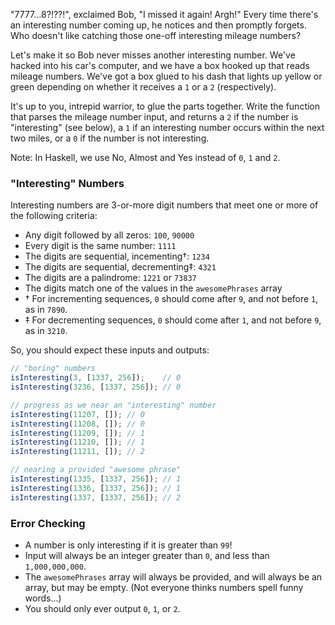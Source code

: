 "7777...8?!??!", exclaimed Bob, "I missed it again! Argh!" Every time there's an interesting number coming up, he notices and then promptly forgets. Who doesn't like catching those one-off interesting mileage numbers?

Let's make it so Bob never misses another interesting number. We've hacked into his car's computer, and we have a box hooked up that reads mileage numbers. We've got a box glued to his dash that lights up yellow or green depending on whether it receives a `1` or a `2` (respectively).

It's up to you, intrepid warrior, to glue the parts together. Write the function that parses the mileage number input, and returns a `2` if the number is "interesting" (see below), a `1` if an interesting number occurs within the next two miles, or a `0` if the number is not interesting.

Note: In Haskell, we use No, Almost and Yes instead of `0`, `1` and `2`.

### "Interesting" Numbers

Interesting numbers are 3-or-more digit numbers that meet one or more of the following criteria:

- Any digit followed by all zeros: `100`, `90000`
- Every digit is the same number: `1111`
- The digits are sequential, incementing†: `1234`
- The digits are sequential, decrementing‡: `4321`
- The digits are a palindrome: `1221` or `73837`
- The digits match one of the values in the `awesomePhrases` array
- † For incrementing sequences, `0` should come after `9`, and not before `1`, as in `7890`.
- ‡ For decrementing sequences, `0` should come after `1`, and not before `9`, as in `3210`.

So, you should expect these inputs and outputs:

```js
// "boring" numbers
isInteresting(3, [1337, 256]);    // 0
isInteresting(3236, [1337, 256]); // 0

// progress as we near an "interesting" number
isInteresting(11207, []); // 0
isInteresting(11208, []); // 0
isInteresting(11209, []); // 1
isInteresting(11210, []); // 1
isInteresting(11211, []); // 2

// nearing a provided "awesome phrase"
isInteresting(1335, [1337, 256]); // 1
isInteresting(1336, [1337, 256]); // 1
isInteresting(1337, [1337, 256]); // 2
```

### Error Checking

- A number is only interesting if it is greater than `99`!
- Input will always be an integer greater than `0`, and less than `1,000,000,000`.
- The `awesomePhrases` array will always be provided, and will always be an array, but may be empty. (Not everyone thinks numbers spell funny words...)
- You should only ever output `0`, `1`, or `2`.
